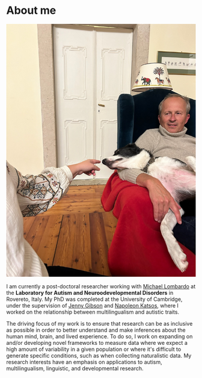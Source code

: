 # About me

![id picture](docs/assets/IMG_0856.JPG)

I am currently a post-doctoral researcher working with [Michael Lombardo](https://www.iit.it/people-details/-/people/michael-lombardo) at the **Laboratory for Autism and Neuroodevelopmental Disorders** in Rovereto, Italy. My PhD was completed at the University of Cambridge, under the supervision of [Jenny Gibson](https://www.educ.cam.ac.uk/people/staff/gibson/) and [Napoleon Katsos](https://www.mmll.cam.ac.uk/nk248), where I worked on the relationship between multilingualism and autistic traits. 

The driving focus of my work is to ensure that research can be as inclusive as possible in order to better understand and make inferences about the human mind, brain, and lived experience. To do so, I work on expanding on and/or developing novel frameworks to measure data where we expect a high amount of variability in a given population or where it's difficult to generate specific conditions, such as when collecting naturalistic data. My research interests have an emphasis on applications to autism, multilingualism, linguistic, and developmental research. 
